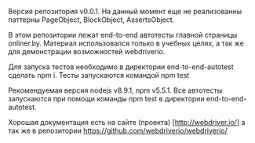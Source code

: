 Версия репозитория v0.0.1. На данный момент еще не реализованны паттерны PageObject, BlockObject, AssertsObject.

В этом репозитории лежат end-to-end автотесты главной страницы onliner.by.
Материал использовался только в учебных целях, а так же для демонстрации возможностей webdriverio.

Для запуска тестов необходимо в директории end-to-end-autotest сделать npm i.
Тесты запускаются командой npm test

Рекомендуемая версия nodejs v8.9.1, npm v5.5.1.
Все автотесты запускаются при помощи команды npm test в директории end-to-end-autotest.

Хорошая документация есть на сайте (проекта) [http://webdriver.io/]
а так же в репозитории https://github.com/webdriverio/webdriverio/
